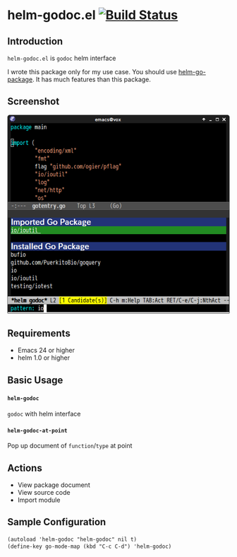 # helm-godoc.el [![Build Status](https://travis-ci.org/syohex/emacs-helm-godoc.svg)](https://travis-ci.org/syohex/emacs-helm-godoc)

## Introduction

`helm-godoc.el` is `godoc` helm interface

I wrote this package only for my use case.
You should use [helm-go-package](https://github.com/yasuyk/helm-go-package).
It has much features than this package.


## Screenshot

![helm-godoc](image/helm-godoc.png)


## Requirements

* Emacs 24 or higher
* helm 1.0 or higher


## Basic Usage

#### `helm-godoc`

`godoc` with helm interface

#### `helm-godoc-at-point`

Pop up document of `function`/`type` at point

## Actions

* View package document
* View source code
* Import module


## Sample Configuration

```elisp
(autoload 'helm-godoc "helm-godoc" nil t)
(define-key go-mode-map (kbd "C-c C-d") 'helm-godoc)
```
